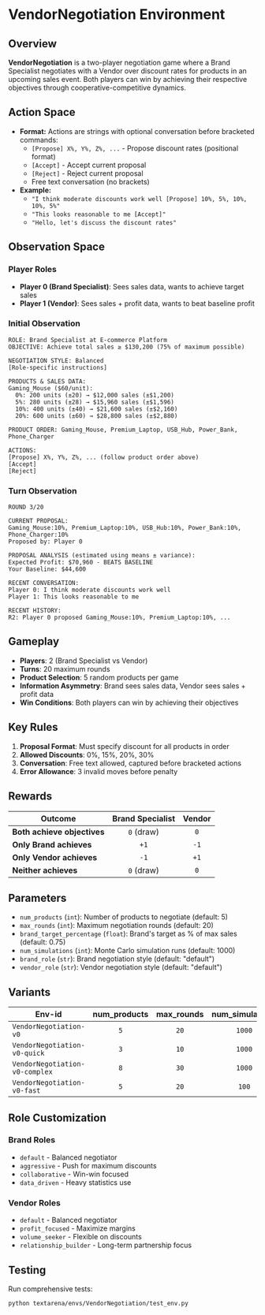 # VendorNegotiation Environment

## Overview
**VendorNegotiation** is a two-player negotiation game where a Brand Specialist negotiates with a Vendor over discount rates for products in an upcoming sales event. Both players can win by achieving their respective objectives through cooperative-competitive dynamics.

## Action Space
- **Format:** Actions are strings with optional conversation before bracketed commands:
  - `[Propose] X%, Y%, Z%, ...` - Propose discount rates (positional format)
  - `[Accept]` - Accept current proposal
  - `[Reject]` - Reject current proposal
  - Free text conversation (no brackets)
- **Example:**
  - `"I think moderate discounts work well [Propose] 10%, 5%, 10%, 10%, 5%"`
  - `"This looks reasonable to me [Accept]"`
  - `"Hello, let's discuss the discount rates"`

## Observation Space

### Player Roles
- **Player 0 (Brand Specialist)**: Sees sales data, wants to achieve target sales
- **Player 1 (Vendor)**: Sees sales + profit data, wants to beat baseline profit

### Initial Observation
```plaintext
ROLE: Brand Specialist at E-commerce Platform
OBJECTIVE: Achieve total sales ≥ $130,200 (75% of maximum possible)

NEGOTIATION STYLE: Balanced
[Role-specific instructions]

PRODUCTS & SALES DATA:
Gaming_Mouse ($60/unit):
  0%: 200 units (±20) → $12,000 sales (±$1,200)
  5%: 280 units (±28) → $15,960 sales (±$1,596)
  10%: 400 units (±40) → $21,600 sales (±$2,160)
  20%: 600 units (±60) → $28,800 sales (±$2,880)

PRODUCT ORDER: Gaming_Mouse, Premium_Laptop, USB_Hub, Power_Bank, Phone_Charger

ACTIONS:
[Propose] X%, Y%, Z%, ... (follow product order above)
[Accept]
[Reject]
```

### Turn Observation
```plaintext
ROUND 3/20

CURRENT PROPOSAL:
Gaming_Mouse:10%, Premium_Laptop:10%, USB_Hub:10%, Power_Bank:10%, Phone_Charger:10%
Proposed by: Player 0

PROPOSAL ANALYSIS (estimated using means ± variance):
Expected Profit: $70,960 - BEATS BASELINE
Your Baseline: $44,600

RECENT CONVERSATION:
Player 0: I think moderate discounts work well
Player 1: This looks reasonable to me

RECENT HISTORY:
R2: Player 0 proposed Gaming_Mouse:10%, Premium_Laptop:10%, ...
```

## Gameplay
- **Players**: 2 (Brand Specialist vs Vendor)
- **Turns**: 20 maximum rounds
- **Product Selection**: 5 random products per game
- **Information Asymmetry**: Brand sees sales data, Vendor sees sales + profit data
- **Win Conditions**: Both players can win by achieving their objectives

## Key Rules
1. **Proposal Format**: Must specify discount for all products in order
2. **Allowed Discounts**: 0%, 15%, 20%, 30%
3. **Conversation**: Free text allowed, captured before bracketed actions
4. **Error Allowance**: 3 invalid moves before penalty

## Rewards
| Outcome                    | Brand Specialist | Vendor |
|----------------------------|:----------------:|:------:|
| **Both achieve objectives** | `0` (draw)      | `0`    |
| **Only Brand achieves**     | `+1`            | `-1`   |
| **Only Vendor achieves**    | `-1`            | `+1`   |
| **Neither achieves**        | `0` (draw)      | `0`    |

## Parameters
- `num_products` (`int`): Number of products to negotiate (default: 5)
- `max_rounds` (`int`): Maximum negotiation rounds (default: 20)
- `brand_target_percentage` (`float`): Brand's target as % of max sales (default: 0.75)
- `num_simulations` (`int`): Monte Carlo simulation runs (default: 1000)
- `brand_role` (`str`): Brand negotiation style (default: "default")
- `vendor_role` (`str`): Vendor negotiation style (default: "default")

## Variants

| Env-id                          | num_products | max_rounds | num_simulations |
|---------------------------------|:------------:|:----------:|:---------------:|
| `VendorNegotiation-v0`          | `5`          | `20`       | `1000`          |
| `VendorNegotiation-v0-quick`    | `3`          | `10`       | `1000`          |
| `VendorNegotiation-v0-complex`  | `8`          | `30`       | `1000`          |
| `VendorNegotiation-v0-fast`     | `5`          | `20`       | `100`           |

## Role Customization

### Brand Roles
- `default` - Balanced negotiator
- `aggressive` - Push for maximum discounts
- `collaborative` - Win-win focused
- `data_driven` - Heavy statistics use

### Vendor Roles
- `default` - Balanced negotiator
- `profit_focused` - Maximize margins
- `volume_seeker` - Flexible on discounts
- `relationship_builder` - Long-term partnership focus

## Testing
Run comprehensive tests:
```bash
python textarena/envs/VendorNegotiation/test_env.py
```
